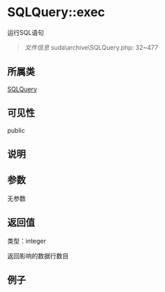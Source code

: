 # SQLQuery::exec

运行SQL语句

> *文件信息* suda\archive\SQLQuery.php: 32~477

## 所属类 

[SQLQuery](../SQLQuery.md)

## 可见性

 public 

## 说明




## 参数


无参数


## 返回值

类型：integer

 返回影响的数据行数目



## 例子

